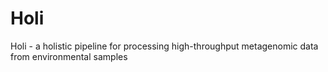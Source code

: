 # Holi
Holi - a holistic pipeline for processing high-throughput metagenomic data from environmental samples
